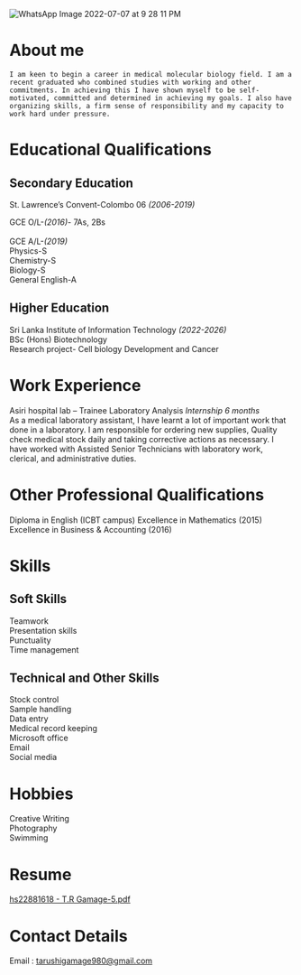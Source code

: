![WhatsApp Image 2022-07-07 at 9 28 11 PM](https://user-images.githubusercontent.com/108920037/177967430-8e087644-933d-4a14-8b6d-43077b1acd70.jpeg)

# **About me**
`I am keen to begin a career in medical molecular biology field. I am a recent graduated who combined studies with working and other commitments. In achieving this I have shown myself to be self-motivated, committed and determined in achieving my goals. I also have organizing skills, a firm sense of responsibility and my capacity to work hard under pressure.`

# **Educational Qualifications**

## **Secondary Education**
  <p>St. Lawrence’s Convent-Colombo 06 <i>(2006-2019)</i></p>
  GCE O/L-<i>(2016)</i>- 7As, 2Bs <br><br>
  GCE A/L-<i>(2019)</i><br>
    Physics-S <br>
    Chemistry-S <br>
    Biology-S <br>
    General English-A<br>
     
<h2>Higher Education</h2>
Sri Lanka Institute of Information Technology <i>(2022-2026)</i><br>
BSc (Hons) Biotechnology<br>
Research project- Cell biology Development and Cancer<br>

# **Work Experience**
Asiri hospital lab – Trainee Laboratory Analysis
_Internship 6 months_
<br>
As a medical laboratory assistant, I have learnt a lot of important work that done in a laboratory. I am responsible for ordering new supplies, Quality check medical stock daily and taking corrective actions as necessary. I have worked with Assisted Senior Technicians with laboratory work, clerical, and administrative duties.

# **Other Professional Qualifications**
Diploma in English (ICBT campus)
Excellence in Mathematics (2015)
Excellence in Business & Accounting (2016)

# Skills
## Soft Skills
Teamwork<br>
Presentation skills <br>
Punctuality <br>
Time management<br>
## Technical and Other Skills
Stock control<br>
Sample handling<br>
Data entry<br>
Medical record keeping<br>
Microsoft office <br>
Email<br>
Social media <br>

# Hobbies
Creative Writing<br>
Photography<br>
Swimming<br>

# Resume
[hs22881618     - T.R Gamage-5.pdf](https://github.com/tarushigamage/tarushigamage.github.io/files/9076598/hs22881618.-.T.R.Gamage-5.pdf)

# Contact Details
Email : tarushigamage980@gmail.com
